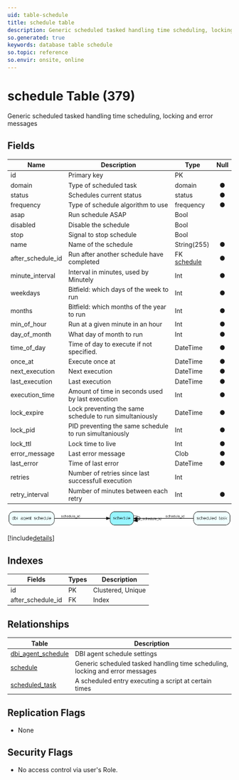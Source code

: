 ```yaml
---
uid: table-schedule
title: schedule table
description: Generic scheduled tasked handling time scheduling, locking and error messages
so.generated: true
keywords: database table schedule
so.topic: reference
so.envir: onsite, online
---
```


# schedule Table (379)

Generic scheduled tasked handling time scheduling, locking and error messages

## Fields

| Name | Description | Type | Null |
|------|-------------|------|:----:|
|id|Primary key|PK| |
|domain|Type of scheduled task|domain|&#x25CF;|
|status|Schedules current status|status|&#x25CF;|
|frequency|Type of schedule algorithm to use|frequency|&#x25CF;|
|asap|Run schedule ASAP|Bool| |
|disabled|Disable the schedule|Bool| |
|stop|Signal to stop schedule|Bool| |
|name|Name of the schedule|String(255)|&#x25CF;|
|after\_schedule\_id|Run after another schedule have completed|FK [schedule](schedule.md)|&#x25CF;|
|minute\_interval|Interval in minutes, used by Minutely|Int|&#x25CF;|
|weekdays|Bitfield: which days of the week to run|Int|&#x25CF;|
|months|Bitfield: which months of the year to run|Int|&#x25CF;|
|min\_of\_hour|Run at a given minute in an hour|Int|&#x25CF;|
|day\_of\_month|What day of month to run|Int|&#x25CF;|
|time\_of\_day|Time of day to execute if not specified.|DateTime|&#x25CF;|
|once\_at|Execute once at|DateTime|&#x25CF;|
|next\_execution|Next execution|DateTime|&#x25CF;|
|last\_execution|Last execution|DateTime|&#x25CF;|
|execution\_time|Amount of time in seconds used by last execution|Int|&#x25CF;|
|lock\_expire|Lock preventing the same schedule to run simultaniously|DateTime|&#x25CF;|
|lock\_pid|PID preventing the same schedule to run simultaniously|Int|&#x25CF;|
|lock\_ttl|Lock time to live|Int|&#x25CF;|
|error\_message|Last error message|Clob|&#x25CF;|
|last\_error|Time of last error|DateTime|&#x25CF;|
|retries|Number of retries since last successfull execution|Int| |
|retry\_interval|Number of minutes between each retry|Int|&#x25CF;|


![schedule table relationship diagram](./media/schedule.png)

[!include[details](./includes/schedule.md)]

## Indexes

| Fields | Types | Description |
|--------|-------|-------------|
|id |PK |Clustered, Unique |
|after\_schedule\_id |FK |Index |

## Relationships

| Table|  Description |
|------|-------------|
|[dbi\_agent\_schedule](dbi-agent-schedule.md)  |DBI agent schedule settings |
|[schedule](schedule.md)  |Generic scheduled tasked handling time scheduling, locking and error messages |
|[scheduled\_task](scheduled-task.md)  |A scheduled entry executing a script at certain times |


## Replication Flags

* None

## Security Flags

* No access control via user's Role.

